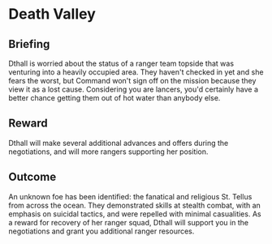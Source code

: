 # Death Valley
## Briefing

Dthall is worried about the status of a ranger team topside that was venturing into a heavily occupied area. They haven't checked in yet and she fears the worst, but Command won't sign off on the mission because they view it as a lost cause. Considering you are lancers, you'd certainly have a better chance getting them out of hot water than anybody else.


## Reward
Dthall will make several additional advances and offers during the negotiations, and will more rangers supporting her position.

## Outcome
An unknown foe has been identified: the fanatical and religious St. Tellus from across the ocean. They demonstrated skills at stealth combat, with an emphasis on suicidal tactics, and were repelled with minimal casualities. As a reward for recovery of her ranger squad, Dthall will support you in the negotiations and grant you additional ranger resources.